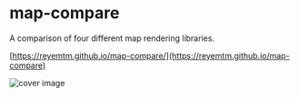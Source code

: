 # map-compare
A comparison of four different map rendering libraries.

[https://reyemtm.github.io/map-compare/](https://reyemtm.github.io/map-compare)

![cover image](docs/image.png)

